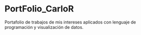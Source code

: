 # PortFolio_CarloR
Portafolio de trabajos de mis intereses aplicados con lenguaje de programación y visualización de datos.
